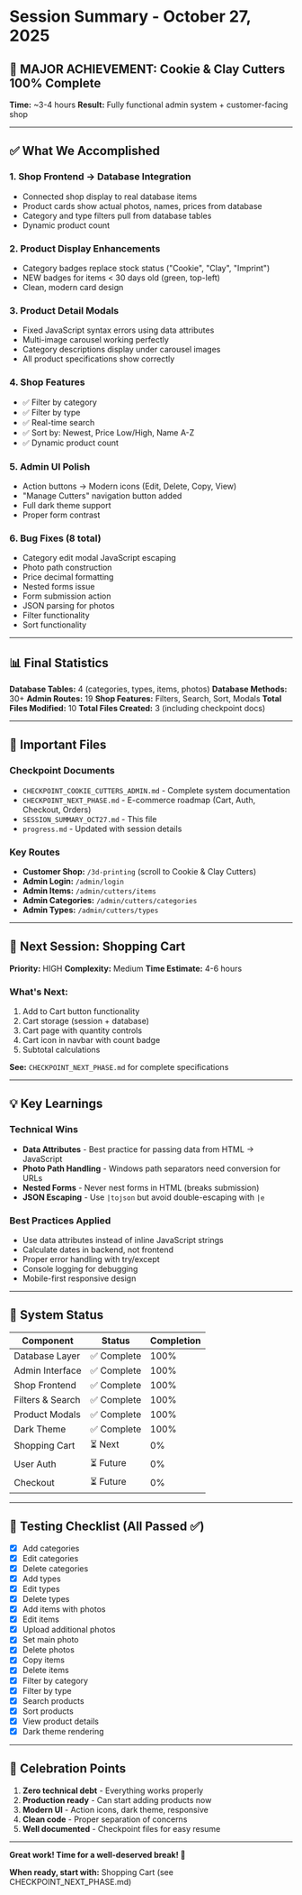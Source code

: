 # Session Summary - October 27, 2025

## 🎉 MAJOR ACHIEVEMENT: Cookie & Clay Cutters 100% Complete

**Time:** ~3-4 hours
**Result:** Fully functional admin system + customer-facing shop

---

## ✅ What We Accomplished

### 1. Shop Frontend → Database Integration
- Connected shop display to real database items
- Product cards show actual photos, names, prices from database
- Category and type filters pull from database tables
- Dynamic product count

### 2. Product Display Enhancements
- Category badges replace stock status ("Cookie", "Clay", "Imprint")
- NEW badges for items < 30 days old (green, top-left)
- Clean, modern card design

### 3. Product Detail Modals
- Fixed JavaScript syntax errors using data attributes
- Multi-image carousel working perfectly
- Category descriptions display under carousel images
- All product specifications show correctly

### 4. Shop Features
- ✅ Filter by category
- ✅ Filter by type
- ✅ Real-time search
- ✅ Sort by: Newest, Price Low/High, Name A-Z
- ✅ Dynamic product count

### 5. Admin UI Polish
- Action buttons → Modern icons (Edit, Delete, Copy, View)
- "Manage Cutters" navigation button added
- Full dark theme support
- Proper form contrast

### 6. Bug Fixes (8 total)
- Category edit modal JavaScript escaping
- Photo path construction
- Price decimal formatting
- Nested forms issue
- Form submission action
- JSON parsing for photos
- Filter functionality
- Sort functionality

---

## 📊 Final Statistics

**Database Tables:** 4 (categories, types, items, photos)
**Database Methods:** 30+
**Admin Routes:** 19
**Shop Features:** Filters, Search, Sort, Modals
**Total Files Modified:** 10
**Total Files Created:** 3 (including checkpoint docs)

---

## 📁 Important Files

### Checkpoint Documents
- `CHECKPOINT_COOKIE_CUTTERS_ADMIN.md` - Complete system documentation
- `CHECKPOINT_NEXT_PHASE.md` - E-commerce roadmap (Cart, Auth, Checkout, Orders)
- `SESSION_SUMMARY_OCT27.md` - This file
- `progress.md` - Updated with session details

### Key Routes
- **Customer Shop:** `/3d-printing` (scroll to Cookie & Clay Cutters)
- **Admin Login:** `/admin/login`
- **Admin Items:** `/admin/cutters/items`
- **Admin Categories:** `/admin/cutters/categories`
- **Admin Types:** `/admin/cutters/types`

---

## 🎯 Next Session: Shopping Cart

**Priority:** HIGH
**Complexity:** Medium
**Time Estimate:** 4-6 hours

### What's Next:
1. Add to Cart button functionality
2. Cart storage (session + database)
3. Cart page with quantity controls
4. Cart icon in navbar with count badge
5. Subtotal calculations

**See:** `CHECKPOINT_NEXT_PHASE.md` for complete specifications

---

## 💡 Key Learnings

### Technical Wins
- **Data Attributes** - Best practice for passing data from HTML → JavaScript
- **Photo Path Handling** - Windows path separators need conversion for URLs
- **Nested Forms** - Never nest forms in HTML (breaks submission)
- **JSON Escaping** - Use `|tojson` but avoid double-escaping with `|e`

### Best Practices Applied
- Use data attributes instead of inline JavaScript strings
- Calculate dates in backend, not frontend
- Proper error handling with try/except
- Console logging for debugging
- Mobile-first responsive design

---

## 🚀 System Status

| Component | Status | Completion |
|-----------|--------|------------|
| Database Layer | ✅ Complete | 100% |
| Admin Interface | ✅ Complete | 100% |
| Shop Frontend | ✅ Complete | 100% |
| Filters & Search | ✅ Complete | 100% |
| Product Modals | ✅ Complete | 100% |
| Dark Theme | ✅ Complete | 100% |
| Shopping Cart | ⏳ Next | 0% |
| User Auth | ⏳ Future | 0% |
| Checkout | ⏳ Future | 0% |

---

## 📝 Testing Checklist (All Passed ✅)

- [x] Add categories
- [x] Edit categories
- [x] Delete categories
- [x] Add types
- [x] Edit types
- [x] Delete types
- [x] Add items with photos
- [x] Edit items
- [x] Upload additional photos
- [x] Set main photo
- [x] Delete photos
- [x] Copy items
- [x] Delete items
- [x] Filter by category
- [x] Filter by type
- [x] Search products
- [x] Sort products
- [x] View product details
- [x] Dark theme rendering

---

## 🎊 Celebration Points

1. **Zero technical debt** - Everything works properly
2. **Production ready** - Can start adding products now
3. **Modern UI** - Action icons, dark theme, responsive
4. **Clean code** - Proper separation of concerns
5. **Well documented** - Checkpoint files for easy resume

---

**Great work! Time for a well-deserved break! 🎉**

**When ready, start with:** Shopping Cart (see CHECKPOINT_NEXT_PHASE.md)
